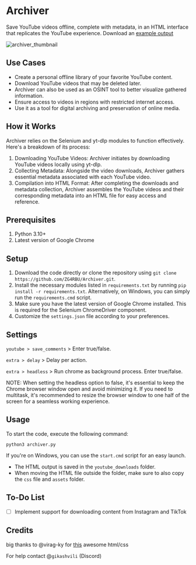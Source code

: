 # Archiver    
Save YouTube videos offline, complete with metadata, in an HTML interface that replicates the YouTube experience.
Download an [example output](https://f92.workupload.com/download/v4EBZxM5qUT)

![archiver_thumbnail](https://i.imgur.com/0KuTe24.png)

## Use Cases
- Create a personal offline library of your favorite YouTube content.
- Download YouTube videos that may be deleted later.
- Archiver can also be used as an OSINT tool to better visualize gathered information.
- Ensure access to videos in regions with restricted internet access.
- Use it as a tool for digital archiving and preservation of online media.

## How it Works
Archiver relies on the Selenium and yt-dlp modules to function effectively. Here's a breakdown of its process:

1. Downloading YouTube Videos: Archiver initiates by downloading YouTube videos locally using yt-dlp.
2. Collecting Metadata: Alongside the video downloads, Archiver gathers essential metadata associated with each YouTube video.
3. Compilation into HTML Format: After completing the downloads and metadata collection, Archiver assembles the YouTube videos and their corresponding metadata into an HTML file for easy access and reference.

## Prerequisites
1. Python 3.10+
2. Latest version of Google Chrome

## Setup
1. Download the code directly or clone the repository using `git clone https://github.com/ZG4RBU/Archiver.git`.
2. Install the necessary modules listed in `requirements.txt` by running `pip install -r requirements.txt`. Alternatively, on Windows, you can simply run the `requirements.cmd` script.
3. Make sure you have the latest version of Google Chrome installed. This is required for the Selenium ChromeDriver component.
4. Customize the `settings.json` file according to your preferences.

## Settings
`youtube > save_comments` > Enter true/false.

`extra > delay` > Delay per action.

`extra > headless` > Run chrome as background process. Enter true/false.

NOTE:
When setting the headless option to false, it's essential to keep the Chrome browser window open and avoid minimizing it. If you need to multitask, it's recommended to resize the browser window to one half of the screen for a seamless working experience.


## Usage
To start the code, execute the following command:
```
python3 archiver.py
```
If you're on Windows, you can use the `start.cmd` script for an easy launch.
- The HTML output is saved in the `youtube_downloads` folder.
- When moving the HTML file outside the folder, make sure to also copy the `css` file and `assets` folder.

## To-Do List
- [ ] Implement support for downloading content from Instagram and TikTok

## Credits
big thanks to @virag-ky for [this](https://github.com/virag-ky/Youtube-Clone) awesome html/css  

For help contact @`gikashvili` (Discord)
